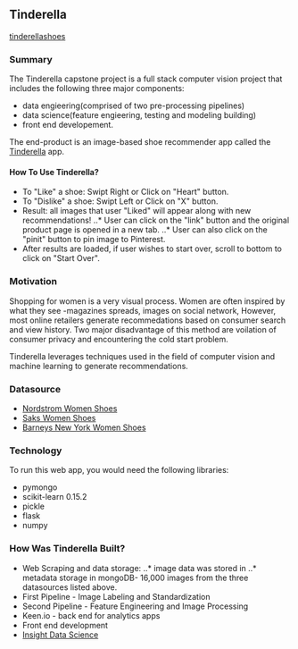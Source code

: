 ## Tinderella
[tinderellashoes](http://www.tinderellashoes.com)

### Summary

The Tinderella capstone project is a full stack computer vision project that includes the following three major components: 

* data engieering(comprised of two pre-processing pipelines)
* data science(feature engieering, testing and modeling building)
* front end developement. 

The end-product is an image-based shoe recommender app called the [Tinderella](http://www.tinderellashoes.com) app. 


#### How To Use Tinderella?

* To "Like" a shoe: Swipt Right or Click on "Heart" button.
* To "Dislike" a shoe: Swipt Left or Click on "X" button.
* Result: all images that user "Liked" will appear along with new recommendations!
..* User can click on the "link" button and the original product page is opened in a new tab.
..* User can also click on the "pinit" button to pin image to Pinterest.
* After results are loaded, if user wishes to start over, scroll to bottom to click on "Start Over".


### Motivation

Shopping for women is a very visual process. Women are often inspired by what they see -magazines spreads, images on social network, However, most online retailers generate recommedations based on consumer search and view history. Two major disadvantage of this method are voilation of consumer privacy and encountering the cold start problem.

Tinderella leverages techniques used in the field of computer vision and machine learning to generate recommendations. 


### Datasource

* [Nordstrom Women Shoes](http://shop.nordstrom.com/c/womens-shoes?origin=leftnav)
* [Saks Women Shoes](http://www.saksfifthavenue.com/main/SectionPage.jsp?catId=2534374306622397&FOLDER%3C%3Efolder_id=2534374306622397)
* [Barneys New York Women Shoes](http://www.barneys.com/barneys-new-york/women/shoes)


### Technology
To run this web app, you would need the following libraries:

* pymongo
* scikit-learn 0.15.2
* pickle
* flask
* numpy

### How Was Tinderella Built?

* Web Scraping and data storage:
..* image data was stored in 
..* metadata storage in mongoDB- 16,000 images from the three datasources listed above.
* First Pipeline - Image Labeling and Standardization
* Second Pipeline - Feature Engineering and Image Processing
* Keen.io - back end for analytics apps
* Front end development
* [Insight Data Science](http://www.insightdatascience.com/fellows.html)




